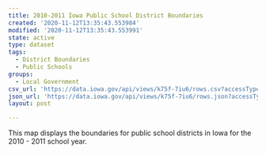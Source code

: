 ```yaml
---
title: 2010-2011 Iowa Public School District Boundaries
created: '2020-11-12T13:35:43.553984'
modified: '2020-11-12T13:35:43.553991'
state: active
type: dataset
tags:
  - District Boundaries
  - Public Schools
groups:
  - Local Government
csv_url: 'https://data.iowa.gov/api/views/k75f-7iu6/rows.csv?accessType=DOWNLOAD'
json_url: 'https://data.iowa.gov/api/views/k75f-7iu6/rows.json?accessType=DOWNLOAD'
layout: post

---
```

This map displays the boundaries for public school districts in Iowa for the 2010 - 2011 school year.
